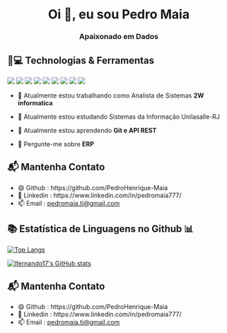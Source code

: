 

<h1 align="center">Oi 👋, eu sou Pedro Maia</h1>
<h3 align="center">Apaixonado em Dados</h3>

<h2> 🚀💻 Technologias & Ferramentas </h2> 
<div style="display : inline ; margin-right: 30px">
<img src="https://img.shields.io/badge/Python-3776AB?style=for-the-badge&logo=python&logoColor=white" />
<img src="https://img.shields.io/badge/HTML5-E34F26?style=for-the-badge&logo=html5&logoColor=white" /> 
<img src="https://img.shields.io/badge/CSS-239120?&style=for-the-badge&logo=css3&logoColor=white" />  
<img src="https://img.shields.io/badge/JavaScript-F7DF1E?style=for-the-badge&logo=javascript&logoColor=black" />   
<img src="https://img.shields.io/badge/C-00599C?style=for-the-badge&logo=c&logoColor=white" />  
<img src="https://img.shields.io/badge/Java-ED8B00?style=for-the-badge&logo=java&logoColor=white" /> 
<img src="https://img.shields.io/badge/MySQL-00000F?style=for-the-badge&logo=mysql&logoColor=white" />  
<img src="https://img.shields.io/badge/Microsoft_Word-2B579A?style=for-the-badge&logo=microsoft-word&logoColor=white" />
<img src="https://img.shields.io/badge/Microsoft_Excel-217346?style=for-the-badge&logo=microsoft-excel&logoColor=white" />   
</div>

- 🔭 Atualmente estou trabalhando como Analista de Sistemas **2W informatica**

- 🔭 Atualmente estou estudando Sistemas da Informação Unilasalle-RJ

- 🌱 Atualmente estou aprendendo **Git e API REST**

- 💬 Pergunte-me sobre **ERP**

<h2> 📬 Mantenha Contato</h2>

<ul>
<li> 😄 Github : https://github.com/PedroHenrique-Maia </li>
  <li> 💬 Linkedin : https://www.linkedin.com/in/pedromaia777/ </li>
  <li>📫 Email : <a href=mailto:pedromaia.ti@gmail.com>pedromaia.ti@gmail.com</a>  
</ul>



<h2> 📚 Estatística de Linguagens no Github 📊</h2> 

 [![Top Langs](https://github-readme-stats.vercel.app/api/top-langs/?username=lfernando-17&langs_count=8&layout=compact)](https://github.com/lfernando-17/github-readme-stats) 

[![lfernando17's GitHub stats](https://github-readme-stats.vercel.app/api?username=lfernando-17&show_icons=true&theme=highcontrast)](https://github.com/lfernando-17/github-readme-stats)


<h2> 📬 Mantenha Contato</h2>

<ul>
<li> 😄 Github : https://github.com/PedroHenrique-Maia </li>
  <li> 💬 Linkedin : https://www.linkedin.com/in/pedromaia777/ </li>
  <li>📫 Email : <a href=mailto:pedromaia.ti@gmail.com>pedromaia.ti@gmail.com</a>  
</ul>
